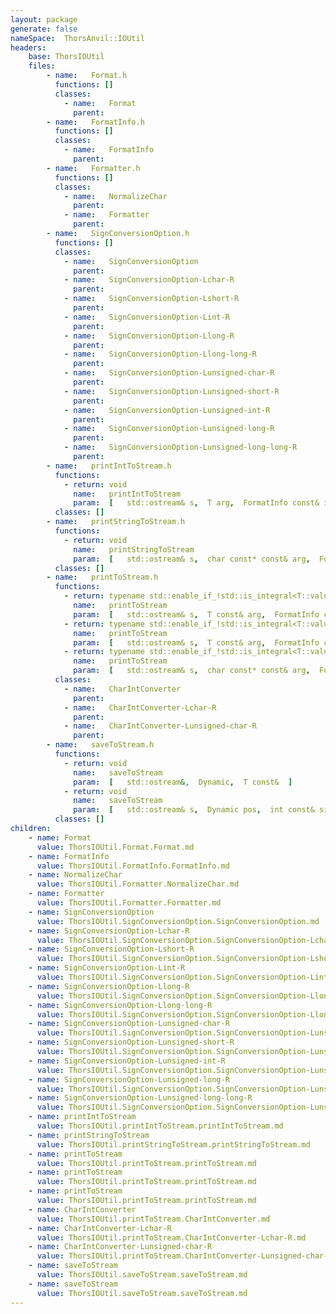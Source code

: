 ```yaml
---
layout: package
generate: false
nameSpace:  ThorsAnvil::IOUtil
headers:
    base: ThorsIOUtil
    files:
        - name:   Format.h
          functions: []
          classes:
            - name:   Format
              parent:  
        - name:   FormatInfo.h
          functions: []
          classes:
            - name:   FormatInfo
              parent:  
        - name:   Formatter.h
          functions: []
          classes:
            - name:   NormalizeChar
              parent:  
            - name:   Formatter
              parent:  
        - name:   SignConversionOption.h
          functions: []
          classes:
            - name:   SignConversionOption
              parent:  
            - name:   SignConversionOption-Lchar-R
              parent:  
            - name:   SignConversionOption-Lshort-R
              parent:  
            - name:   SignConversionOption-Lint-R
              parent:  
            - name:   SignConversionOption-Llong-R
              parent:  
            - name:   SignConversionOption-Llong-long-R
              parent:  
            - name:   SignConversionOption-Lunsigned-char-R
              parent:  
            - name:   SignConversionOption-Lunsigned-short-R
              parent:  
            - name:   SignConversionOption-Lunsigned-int-R
              parent:  
            - name:   SignConversionOption-Lunsigned-long-R
              parent:  
            - name:   SignConversionOption-Lunsigned-long-long-R
              parent:  
        - name:   printIntToStream.h
          functions:
            - return: void
              name:   printIntToStream
              param:  [   std::ostream& s,  T arg,  FormatInfo const& info  ]
          classes: []
        - name:   printStringToStream.h
          functions:
            - return: void
              name:   printStringToStream
              param:  [   std::ostream& s,  char const* const& arg,  FormatInfo const& info  ]
          classes: []
        - name:   printToStream.h
          functions:
            - return: typename std::enable_if_!std::is_integral<T::value>::type
              name:   printToStream
              param:  [   std::ostream& s,  T const& arg,  FormatInfo const&  ]
            - return: typename std::enable_if_!std::is_integral<T::value>::typetypename std::enable_if_std::is_integral<T::value>::type
              name:   printToStream
              param:  [   std::ostream& s,  T const& arg,  FormatInfo const& info  ]
            - return: typename std::enable_if_!std::is_integral<T::value>::typetypename std::enable_if_std::is_integral<T::value>::typevoid
              name:   printToStream
              param:  [   std::ostream& s,  char const* const& arg,  FormatInfo const& info  ]
          classes:
            - name:   CharIntConverter
              parent:  
            - name:   CharIntConverter-Lchar-R
              parent:  
            - name:   CharIntConverter-Lunsigned-char-R
              parent:  
        - name:   saveToStream.h
          functions:
            - return: void
              name:   saveToStream
              param:  [   std::ostream&,  Dynamic,  T const&  ]
            - return: void
              name:   saveToStream
              param:  [   std::ostream& s,  Dynamic pos,  int const& size  ]
          classes: []
children:
    - name: Format
      value: ThorsIOUtil.Format.Format.md
    - name: FormatInfo
      value: ThorsIOUtil.FormatInfo.FormatInfo.md
    - name: NormalizeChar
      value: ThorsIOUtil.Formatter.NormalizeChar.md
    - name: Formatter
      value: ThorsIOUtil.Formatter.Formatter.md
    - name: SignConversionOption
      value: ThorsIOUtil.SignConversionOption.SignConversionOption.md
    - name: SignConversionOption-Lchar-R
      value: ThorsIOUtil.SignConversionOption.SignConversionOption-Lchar-R.md
    - name: SignConversionOption-Lshort-R
      value: ThorsIOUtil.SignConversionOption.SignConversionOption-Lshort-R.md
    - name: SignConversionOption-Lint-R
      value: ThorsIOUtil.SignConversionOption.SignConversionOption-Lint-R.md
    - name: SignConversionOption-Llong-R
      value: ThorsIOUtil.SignConversionOption.SignConversionOption-Llong-R.md
    - name: SignConversionOption-Llong-long-R
      value: ThorsIOUtil.SignConversionOption.SignConversionOption-Llong-long-R.md
    - name: SignConversionOption-Lunsigned-char-R
      value: ThorsIOUtil.SignConversionOption.SignConversionOption-Lunsigned-char-R.md
    - name: SignConversionOption-Lunsigned-short-R
      value: ThorsIOUtil.SignConversionOption.SignConversionOption-Lunsigned-short-R.md
    - name: SignConversionOption-Lunsigned-int-R
      value: ThorsIOUtil.SignConversionOption.SignConversionOption-Lunsigned-int-R.md
    - name: SignConversionOption-Lunsigned-long-R
      value: ThorsIOUtil.SignConversionOption.SignConversionOption-Lunsigned-long-R.md
    - name: SignConversionOption-Lunsigned-long-long-R
      value: ThorsIOUtil.SignConversionOption.SignConversionOption-Lunsigned-long-long-R.md
    - name: printIntToStream
      value: ThorsIOUtil.printIntToStream.printIntToStream.md
    - name: printStringToStream
      value: ThorsIOUtil.printStringToStream.printStringToStream.md
    - name: printToStream
      value: ThorsIOUtil.printToStream.printToStream.md
    - name: printToStream
      value: ThorsIOUtil.printToStream.printToStream.md
    - name: printToStream
      value: ThorsIOUtil.printToStream.printToStream.md
    - name: CharIntConverter
      value: ThorsIOUtil.printToStream.CharIntConverter.md
    - name: CharIntConverter-Lchar-R
      value: ThorsIOUtil.printToStream.CharIntConverter-Lchar-R.md
    - name: CharIntConverter-Lunsigned-char-R
      value: ThorsIOUtil.printToStream.CharIntConverter-Lunsigned-char-R.md
    - name: saveToStream
      value: ThorsIOUtil.saveToStream.saveToStream.md
    - name: saveToStream
      value: ThorsIOUtil.saveToStream.saveToStream.md
---
```


